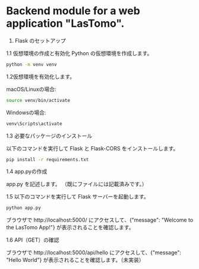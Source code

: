 # Backend module for a web application "LasTomo".

1. Flask のセットアップ

1.1 仮想環境の作成と有効化
Python の仮想環境を作成します。

```bash
python -m venv venv
```

1.2仮想環境を有効化します。

macOS/Linuxの場合:
```bash
source venv/bin/activate
```
Windowsの場合:
```bash
venv\Scripts\activate
```

1.3 必要なパッケージのインストール

以下のコマンドを実行して Flask と Flask-CORS をインストールします。

```bash
pip install -r requirements.txt
```

1.4 app.pyの作成

app.py を記述します。
（既にファイルには記載済みです。）

1.5 以下のコマンドを実行して Flask サーバーを起動します。

```bash
python app.py
```

ブラウザで http://localhost:5000/ にアクセスして、{"message": "Welcome to the LasTomo App!"} が表示されることを確認します。

1.6 API（GET）の確認

ブラウザで http://localhost:5000/api/hello にアクセスして、{"message": "Hello World"} が表示されることを確認します。（未実装）
